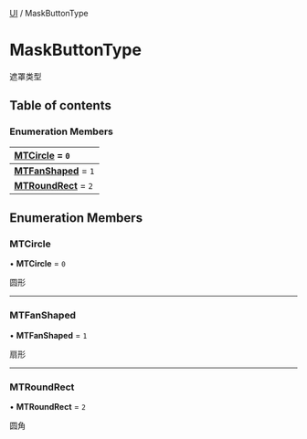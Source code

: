 [UI](../groups/Core.UI.md) / MaskButtonType

# MaskButtonType <Badge type="tip" text="Enumeration" /> <Score text="MaskButtonType" />

<span class="content-big">

遮罩类型

</span>

## Table of contents

### Enumeration Members <Score text="Enumeration" /> 
| **[MTCircle](mw.MaskButtonType.md#mtcircle)** = ``0``  |
| :----- |
| **[MTFanShaped](mw.MaskButtonType.md#mtfanshaped)** = ``1`` |
| **[MTRoundRect](mw.MaskButtonType.md#mtroundrect)** = ``2`` |

## Enumeration Members

### MTCircle <Score text="MTCircle" /> 

• **MTCircle** = ``0``

圆形

___

### MTFanShaped <Score text="MTFanShaped" /> 

• **MTFanShaped** = ``1``

扇形

___

### MTRoundRect <Score text="MTRoundRect" /> 

• **MTRoundRect** = ``2``

圆角
